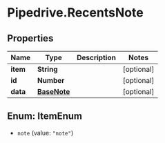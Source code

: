 # Pipedrive.RecentsNote

## Properties

Name | Type | Description | Notes
------------ | ------------- | ------------- | -------------
**item** | **String** |  | [optional] 
**id** | **Number** |  | [optional] 
**data** | [**BaseNote**](BaseNote.md) |  | [optional] 



## Enum: ItemEnum


* `note` (value: `"note"`)




